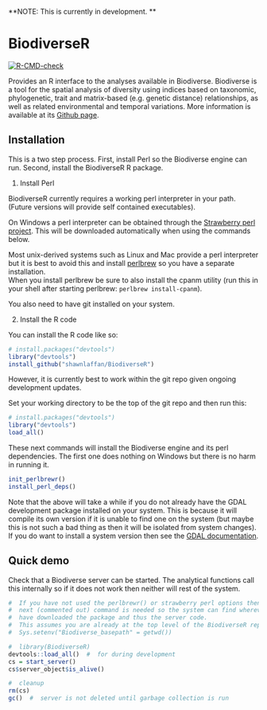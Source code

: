 
<!-- README.md is generated from README.Rmd. Please edit that file -->

**NOTE: This is currently in development. **

# BiodiverseR

<!-- badges: start -->

[![R-CMD-check](https://github.com/shawnlaffan/Biodiverse-R/actions/workflows/R-CMD-check.yaml/badge.svg)](https://github.com/shawnlaffan/Biodiverse-R/actions/workflows/R-CMD-check.yaml)
<!-- badges: end -->

Provides an R interface to the analyses available in Biodiverse.
Biodiverse is a tool for the spatial analysis of diversity using indices
based on taxonomic, phylogenetic, trait and matrix-based (e.g. genetic
distance) relationships, as well as related environmental and temporal
variations. More information is available at its [Github
page](https://github.com/shawnlaffan/biodiverse).

## Installation

This is a two step process. First, install Perl so the Biodiverse engine
can run. Second, install the BiodiverseR R package.

1.  Install Perl

BiodiverseR currently requires a working perl interpreter in your path.
(Future versions will provide self contained executables).

On Windows a perl interpreter can be obtained through the [Strawberry
perl project](https://strawberryperl.com/releases.html). This will be
downloaded automatically when using the commands below.

Most unix-derived systems such as Linux and Mac provide a perl
interpreter but it is best to avoid this and install
[perlbrew](https://perlbrew.pl/Installation.html) so you have a separate
installation.  
When you install perlbrew be sure to also install the cpanm utility (run
this in your shell after starting perlbrew: `perlbrew install-cpanm`).

You also need to have git installed on your system.

2.  Install the R code

You can install the R code like so:

``` r
# install.packages("devtools")
library("devtools")
install_github("shawnlaffan/BiodiverseR")
```

However, it is currently best to work within the git repo given ongoing
development updates.

Set your working directory to be the top of the git repo and then run
this:

``` r
# install.packages("devtools")
library("devtools")
load_all()
```

These next commands will install the Biodiverse engine and its perl
dependencies. The first one does nothing on Windows but there is no harm
in running it.

``` r
init_perlbrewr()
install_perl_deps()
```

Note that the above will take a while if you do not already have the
GDAL development package installed on your system. This is because it
will compile its own version if it is unable to find one on the system
(but maybe this is not such a bad thing as then it will be isolated from
system changes). If you do want to install a system version then see the
[GDAL documentation](https://gdal.org/en/latest/download.html#binaries).

## Quick demo

Check that a Biodiverse server can be started. The analytical functions
call this internally so if it does not work then neither will rest of
the system.

``` r
#  If you have not used the perlbrewr() or strawberry perl options then this 
#  next (commented out) command is needed so the system can find wherever you 
#  have downloaded the package and thus the server code. 
#  This assumes you are already at the top level of the BiodiverseR repository.  
#  Sys.setenv("Biodiverse_basepath" = getwd())

#  library(BiodiverseR)
devtools::load_all()  #  for during development 
cs = start_server()
cs$server_object$is_alive()

#  cleanup
rm(cs)
gc()  #  server is not deleted until garbage collection is run
```
